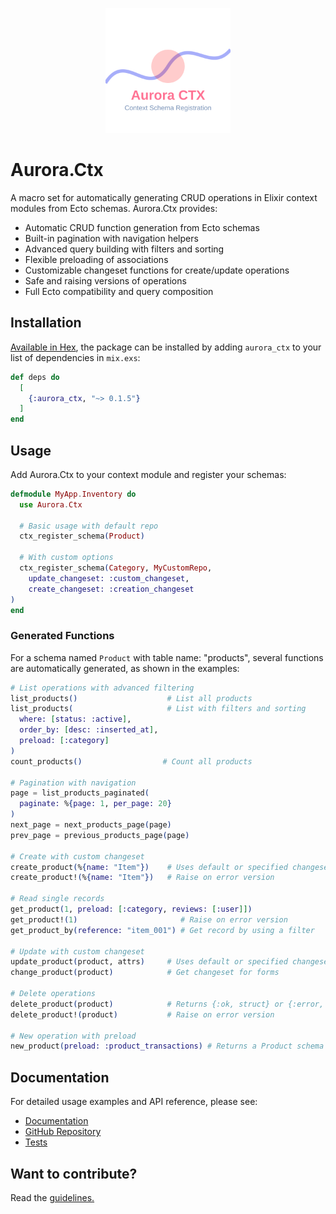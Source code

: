 <p align="center">
  <picture>
    <img src="./guides/images/aurora_ctx-logo.svg" height="200"/>
  </picture>
</p>

# Aurora.Ctx

A macro set for automatically generating CRUD operations in Elixir context modules from Ecto schemas. Aurora.Ctx provides:

- Automatic CRUD function generation from Ecto schemas
- Built-in pagination with navigation helpers
- Advanced query building with filters and sorting
- Flexible preloading of associations
- Customizable changeset functions for create/update operations
- Safe and raising versions of operations
- Full Ecto compatibility and query composition

## Installation

[Available in Hex](https://hex.pm/packages/aurora_ctx), the package can be installed
by adding `aurora_ctx` to your list of dependencies in `mix.exs`:

```elixir 
def deps do
  [
    {:aurora_ctx, "~> 0.1.5"}
  ]
end
```

## Usage

Add Aurora.Ctx to your context module and register your schemas:

```elixir
defmodule MyApp.Inventory do
  use Aurora.Ctx

  # Basic usage with default repo
  ctx_register_schema(Product)

  # With custom options
  ctx_register_schema(Category, MyCustomRepo,
    update_changeset: :custom_changeset,
    create_changeset: :creation_changeset
)
end
```

### Generated Functions

For a schema named `Product` with table name: "products", several functions are automatically generated, 
as shown in the examples:

```elixir
# List operations with advanced filtering
list_products()                    # List all products
list_products(                     # List with filters and sorting
  where: [status: :active],
  order_by: [desc: :inserted_at],
  preload: [:category]
)
count_products()                  # Count all products

# Pagination with navigation
page = list_products_paginated(
  paginate: %{page: 1, per_page: 20}
)
next_page = next_products_page(page)
prev_page = previous_products_page(page)

# Create with custom changeset
create_product(%{name: "Item"})    # Uses default or specified changeset
create_product!(%{name: "Item"})   # Raise on error version

# Read single records
get_product(1, preload: [:category, reviews: [:user]])
get_product!(1)                       # Raise on error version
get_product_by(reference: "item_001") # Get record by using a filter

# Update with custom changeset
update_product(product, attrs)     # Uses default or specified changeset
change_product(product)            # Get changeset for forms

# Delete operations
delete_product(product)            # Returns {:ok, struct} or {:error, changeset}
delete_product!(product)           # Raise on error version

# New operation with preload
new_product(preload: :product_transactions) # Returns a Product schema with product_transactions []

```

## Documentation 

For detailed usage examples and API reference, please see:

- [Documentation](https://hexdocs.pm/aurora_ctx)
- [GitHub Repository](https://github.com/wadvanced/aurora_ctx)
- [Tests](https://github.com/wadvanced/aurora_ctx/tree/main/test)

## Want to contribute?

Read the [guidelines.](https://github.com/wadvanced/aurora_ctx/blob/main/CONTRIBUTORS.md)